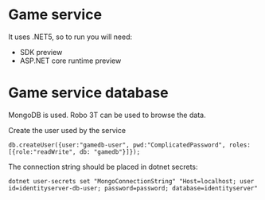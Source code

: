 # Game service
It uses .NET5, so to run you will need:
- SDK preview
- ASP.NET core runtime preview

# Game service database
MongoDB is used.
Robo 3T can be used to browse the data.

Create the user used by the service
```
db.createUser({user:"gamedb-user", pwd:"ComplicatedPassword", roles:[{role:"readWrite", db: "gamedb"}]});
```

The connection string should be placed in dotnet secrets:
```
dotnet user-secrets set "MongoConnectionString" "Host=localhost; user id=identityserver-db-user; password=password; database=identityserver"
```